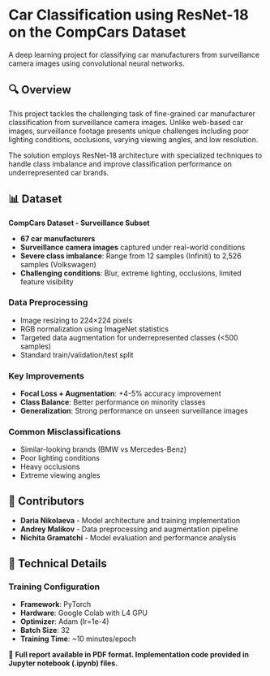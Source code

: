 # Car Classification using ResNet-18 on the CompCars Dataset

A deep learning project for classifying car manufacturers from surveillance camera images using convolutional neural networks.

## 🔍 Overview

This project tackles the challenging task of fine-grained car manufacturer classification from surveillance camera images. Unlike web-based car images, surveillance footage presents unique challenges including poor lighting conditions, occlusions, varying viewing angles, and low resolution.

The solution employs ResNet-18 architecture with specialized techniques to handle class imbalance and improve classification performance on underrepresented car brands.

## 📊 Dataset

**CompCars Dataset - Surveillance Subset**
- **67 car manufacturers**
- **Surveillance camera images** captured under real-world conditions
- **Severe class imbalance**: Range from 12 samples (Infiniti) to 2,526 samples (Volkswagen)
- **Challenging conditions**: Blur, extreme lighting, occlusions, limited feature visibility

### Data Preprocessing
- Image resizing to 224×224 pixels
- RGB normalization using ImageNet statistics
- Targeted data augmentation for underrepresented classes (<500 samples)
- Standard train/validation/test split

### Key Improvements
- **Focal Loss + Augmentation**: +4-5% accuracy improvement
- **Class Balance**: Better performance on minority classes
- **Generalization**: Strong performance on unseen surveillance images

### Common Misclassifications
- Similar-looking brands (BMW vs Mercedes-Benz)
- Poor lighting conditions
- Heavy occlusions
- Extreme viewing angles

## 🤝 Contributors

- **Daria Nikolaeva** - Model architecture and training implementation
- **Andrey Malikov** - Data preprocessing and augmentation pipeline  
- **Nichita Gramatchi** - Model evaluation and performance analysis

## 🔬 Technical Details

### Training Configuration
- **Framework**: PyTorch
- **Hardware**: Google Colab with L4 GPU
- **Optimizer**: Adam (lr=1e-4)
- **Batch Size**: 32
- **Training Time**: ~10 minutes/epoch

📄 **Full report available in PDF format. Implementation code provided in Jupyter notebook (.ipynb) files.**

